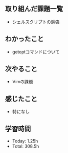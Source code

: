 ## 取り組んだ課題一覧
- シェルスクリプトの勉強
## わかったこと
- getoptコマンドについて
## 次やること
- Vimの課題
## 感じたこと
- 特になし
## 学習時間
- Today: 1.25h
- Total: 308.5h
